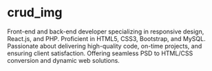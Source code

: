 # crud_img
Front-end and back-end developer specializing in responsive design, React.js, and PHP. Proficient in HTML5, CSS3, Bootstrap, and MySQL. Passionate about delivering high-quality code, on-time projects, and ensuring client satisfaction. Offering seamless PSD to HTML/CSS conversion and dynamic web solutions.
